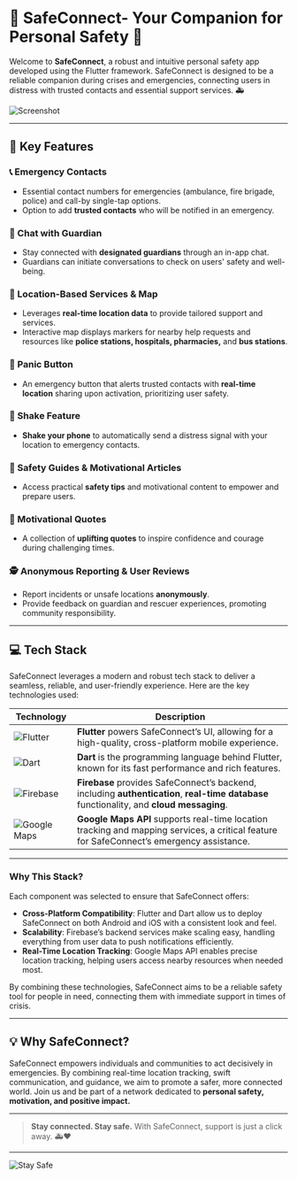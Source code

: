 # 🚨 SafeConnect- Your Companion for Personal Safety 🚨


Welcome to **SafeConnect**, a robust and intuitive personal safety app developed using the Flutter framework. SafeConnect is designed to be a reliable companion during crises and emergencies, connecting users in distress with trusted contacts and essential support services. 🚑

![Screenshot](./assets/sc.png)

---

## 🌟 Key Features

### 📞 Emergency Contacts
- Essential contact numbers for emergencies (ambulance, fire brigade, police) and call-by single-tap options.
- Option to add **trusted contacts** who will be notified in an emergency.

### 💬 Chat with Guardian
- Stay connected with **designated guardians** through an in-app chat.
- Guardians can initiate conversations to check on users' safety and well-being.

### 📍 Location-Based Services & Map
- Leverages **real-time location data** to provide tailored support and services.
- Interactive map displays markers for nearby help requests and resources like **police stations, hospitals, pharmacies,** and **bus stations**.

### 🚨 Panic Button
- An emergency button that alerts trusted contacts with **real-time location** sharing upon activation, prioritizing user safety.

### 📳 Shake Feature
- **Shake your phone** to automatically send a distress signal with your location to emergency contacts.

### 📘 Safety Guides & Motivational Articles
- Access practical **safety tips** and motivational content to empower and prepare users.

### 💪 Motivational Quotes
- A collection of **uplifting quotes** to inspire confidence and courage during challenging times.

### 🕵️ Anonymous Reporting & User Reviews
- Report incidents or unsafe locations **anonymously**.
- Provide feedback on guardian and rescuer experiences, promoting community responsibility.

---

## 💻 Tech Stack

SafeConnect leverages a modern and robust tech stack to deliver a seamless, reliable, and user-friendly experience. Here are the key technologies used:

| Technology       | Description |
|------------------|-------------|
| ![Flutter](https://img.shields.io/badge/Flutter-%2302569B.svg?style=for-the-badge&logo=flutter&logoColor=white) | **Flutter** powers SafeConnect’s UI, allowing for a high-quality, cross-platform mobile experience. |
| ![Dart](https://img.shields.io/badge/Dart-%230175C2.svg?style=for-the-badge&logo=dart&logoColor=white) | **Dart** is the programming language behind Flutter, known for its fast performance and rich features. |
| ![Firebase](https://img.shields.io/badge/Firebase-%23FFCA28.svg?style=for-the-badge&logo=firebase&logoColor=black) | **Firebase** provides SafeConnect’s backend, including **authentication**, **real-time database** functionality, and **cloud messaging**. |
| ![Google Maps](https://img.shields.io/badge/Google%20Maps-%234285F4.svg?style=for-the-badge&logo=google-maps&logoColor=white) | **Google Maps API** supports real-time location tracking and mapping services, a critical feature for SafeConnect’s emergency assistance. |

---

### Why This Stack?

Each component was selected to ensure that SafeConnect offers:

- **Cross-Platform Compatibility**: Flutter and Dart allow us to deploy SafeConnect on both Android and iOS with a consistent look and feel.
- **Scalability**: Firebase’s backend services make scaling easy, handling everything from user data to push notifications efficiently.
- **Real-Time Location Tracking**: Google Maps API enables precise location tracking, helping users access nearby resources when needed most.

By combining these technologies, SafeConnect aims to be a reliable safety tool for people in need, connecting them with immediate support in times of crisis.

---


## 💡 Why SafeConnect?

SafeConnect empowers individuals and communities to act decisively in emergencies. By combining real-time location tracking, swift communication, and guidance, we aim to promote a safer, more connected world. Join us and be part of a network dedicated to **personal safety, motivation, and positive impact.**


---

> **Stay connected. Stay safe.** With SafeConnect, support is just a click away. 🚑❤️

---

![Stay Safe](https://img.shields.io/badge/Stay_Safe-Connect_Together-red?style=for-the-badge&logo=appveyor)

